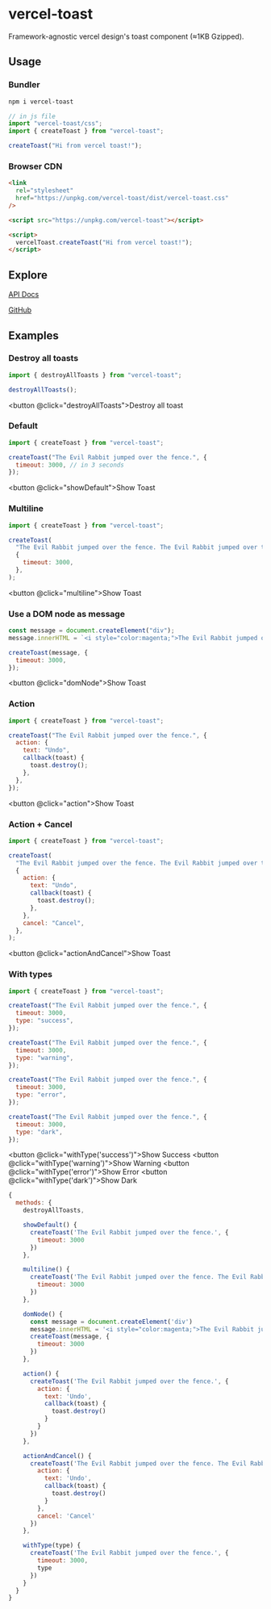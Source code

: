 # vercel-toast

Framework-agnostic vercel design's toast component (≈1KB Gzipped).

## Usage

### Bundler

```sh
npm i vercel-toast
```

```js
// in js file
import "vercel-toast/css";
import { createToast } from "vercel-toast";

createToast("Hi from vercel toast!");
```

### Browser CDN

```html
<link
  rel="stylesheet"
  href="https://unpkg.com/vercel-toast/dist/vercel-toast.css"
/>

<script src="https://unpkg.com/vercel-toast"></script>

<script>
  vercelToast.createToast("Hi from vercel toast!");
</script>
```

## Explore

<a href="/docs/">API Docs</a>

[GitHub](https://github.com/2nthony/vercel-toast)

## Examples

### Destroy all toasts

```js
import { destroyAllToasts } from "vercel-toast";

destroyAllToasts();
```

<button @click="destroyAllToasts">Destroy all toast</button>

### Default

```js
import { createToast } from "vercel-toast";

createToast("The Evil Rabbit jumped over the fence.", {
  timeout: 3000, // in 3 seconds
});
```

<button @click="showDefault">Show Toast</button>

### Multiline

```js
import { createToast } from "vercel-toast";

createToast(
  "The Evil Rabbit jumped over the fence. The Evil Rabbit jumped over the fence. The Evil Rabbit jumped over the fence. The Evil Rabbit jumped over the fence.",
  {
    timeout: 3000,
  },
);
```

<button @click="multiline">Show Toast</button>

### Use a DOM node as message

```js
const message = document.createElement("div");
message.innerHTML = `<i style="color:magenta;">The Evil Rabbit jumped over the fence.</i>`;

createToast(message, {
  timeout: 3000,
});
```

<button @click="domNode">Show Toast</button>

### Action

```js
import { createToast } from "vercel-toast";

createToast("The Evil Rabbit jumped over the fence.", {
  action: {
    text: "Undo",
    callback(toast) {
      toast.destroy();
    },
  },
});
```

<button @click="action">Show Toast</button>

### Action + Cancel

```js
import { createToast } from "vercel-toast";

createToast(
  "The Evil Rabbit jumped over the fence. The Evil Rabbit jumped over the fence again.",
  {
    action: {
      text: "Undo",
      callback(toast) {
        toast.destroy();
      },
    },
    cancel: "Cancel",
  },
);
```

<button @click="actionAndCancel">Show Toast</button>

### With types

```js
import { createToast } from "vercel-toast";

createToast("The Evil Rabbit jumped over the fence.", {
  timeout: 3000,
  type: "success",
});

createToast("The Evil Rabbit jumped over the fence.", {
  timeout: 3000,
  type: "warning",
});

createToast("The Evil Rabbit jumped over the fence.", {
  timeout: 3000,
  type: "error",
});

createToast("The Evil Rabbit jumped over the fence.", {
  timeout: 3000,
  type: "dark",
});
```

<button @click="withType('success')">Show Success</button>
<button @click="withType('warning')">Show Warning</button>
<button @click="withType('error')">Show Error</button>
<button @click="withType('dark')">Show Dark</button>

```js { mixin: true }
{
  methods: {
    destroyAllToasts,

    showDefault() {
      createToast('The Evil Rabbit jumped over the fence.', {
        timeout: 3000
      })
    },

    multiline() {
      createToast('The Evil Rabbit jumped over the fence. The Evil Rabbit jumped over the fence. The Evil Rabbit jumped over the fence. The Evil Rabbit jumped over the fence.', {
        timeout: 3000
      })
    },

    domNode() {
      const message = document.createElement('div')
      message.innerHTML = '<i style="color:magenta;">The Evil Rabbit jumped over the fence.</i>'
      createToast(message, {
        timeout: 3000
      })
    },

    action() {
      createToast('The Evil Rabbit jumped over the fence.', {
        action: {
          text: 'Undo',
          callback(toast) {
            toast.destroy()
          }
        }
      })
    },

    actionAndCancel() {
      createToast('The Evil Rabbit jumped over the fence. The Evil Rabbit jumped over the fence again.', {
        action: {
          text: 'Undo',
          callback(toast) {
            toast.destroy()
          }
        },
        cancel: 'Cancel'
      })
    },

    withType(type) {
      createToast('The Evil Rabbit jumped over the fence.', {
        timeout: 3000,
        type
      })
    }
  }
}
```
